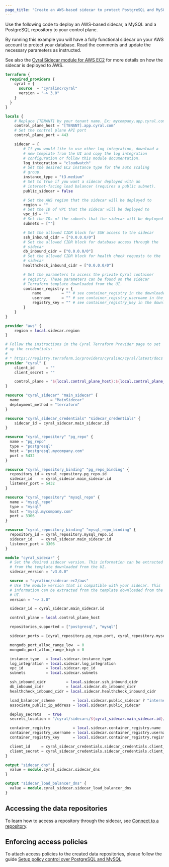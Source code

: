 ```yaml
---
page_title: "Create an AWS-based sidecar to protect PostgreSQL and MySQL databases"
---
```


Use the following code to deploy an AWS-based sidecar, a MySQL and a PostgreSQL
repository to your control plane.

By running this example you will have a fully functional sidecar on your AWS
account to protect your database. Read the comments and update the necessary
parameters as instructed.

See also the [Cyral Sidecar module for AWS EC2](https://registry.terraform.io/modules/cyralinc/sidecar-ec2/aws/latest)
for more details on how the sidecar is deployed to AWS.

```terraform
terraform {
  required_providers {
    cyral = {
      source  = "cyralinc/cyral"
      version = "~> 3.0"
    }
  }
}

locals {
    # Replace [TENANT] by your tenant name. Ex: mycompany.app.cyral.com
    control_plane_host = "[TENANT].app.cyral.com"
    # Set the control plane API port
    control_plane_port = 443

    sidecar = {
        # If you would like to use other log integration, download a
        # new template from the UI and copy the log integration
        # configuration or follow this module documentation.
        log_integration = "cloudwatch"
        # Set the desired EC2 instance type for the auto scaling
        # group.
        instance_type = "t3.medium"
        # Set to true if you want a sidecar deployed with an
        # internet-facing load balancer (requires a public subnet).
        public_sidecar = false

        # Set the AWS region that the sidecar will be deployed to
        region = ""
        # Set the ID of VPC that the sidecar will be deployed to
        vpc_id = ""
        # Set the IDs of the subnets that the sidecar will be deployed to
        subnets = [""]

        # Set the allowed CIDR block for SSH access to the sidecar
        ssh_inbound_cidr = ["0.0.0.0/0"]
        # Set the allowed CIDR block for database access through the
        # sidecar
        db_inbound_cidr = ["0.0.0.0/0"]
        # Set the allowed CIDR block for health check requests to the
        # sidecar
        healthcheck_inbound_cidr = ["0.0.0.0/0"]

        # Set the parameters to access the private Cyral container
        # registry. These parameters can be found on the sidecar
        # Terraform template downloaded from the UI.
        container_registry = {
            name         = "" # see container_registry in the downloaded template
            username     = "" # see container_registry_username in the downloaded template
            registry_key = "" # see container_registry_key in the downloaded template
        }
    }
}

provider "aws" {
    region = local.sidecar.region
}

# Follow the instructions in the Cyral Terraform Provider page to set
# up the credentials:
#
# * https://registry.terraform.io/providers/cyralinc/cyral/latest/docs
provider "cyral" {
    client_id     = ""
    client_secret = ""

    control_plane = "${local.control_plane_host}:${local.control_plane_port}"
}

resource "cyral_sidecar" "main_sidecar" {
  name              = "MainSidecar"
  deployment_method = "terraform"
}

resource "cyral_sidecar_credentials" "sidecar_credentials" {
    sidecar_id = cyral_sidecar.main_sidecar.id
}

resource "cyral_repository" "pg_repo" {
  name = "pg_repo"
  type = "postgresql"
  host = "postgresql.mycompany.com"
  port = 5432
}

resource "cyral_repository_binding" "pg_repo_binding" {
  repository_id = cyral_repository.pg_repo.id
  sidecar_id    = cyral_sidecar.main_sidecar.id
  listener_port = 5432
}

resource "cyral_repository" "mysql_repo" {
  name = "mysql_repo"
  type = "mysql"
  host = "mysql.mycompany.com"
  port = 3306
}

resource "cyral_repository_binding" "mysql_repo_binding" {
  repository_id = cyral_repository.mysql_repo.id
  sidecar_id    = cyral_sidecar.main_sidecar.id
  listener_port = 3306
}

module "cyral_sidecar" {
  # Set the desired sidecar version. This information can be extracted
  # from the template downloaded from the UI.
  sidecar_version = "v3.0.0"

  source = "cyralinc/sidecar-ec2/aws"
  # Use the module version that is compatible with your sidecar. This
  # information can be extracted from the template downloaded from the
  # UI.
  version = "~> 3.0"

  sidecar_id = cyral_sidecar.main_sidecar.id

  control_plane = local.control_plane_host

  repositories_supported = ["postgresql", "mysql"]

  sidecar_ports = [cyral_repository.pg_repo.port, cyral_repository.mysql_repo.port]

  mongodb_port_alloc_range_low  = 0
  mongodb_port_alloc_range_high = 0

  instance_type   = local.sidecar.instance_type
  log_integration = local.sidecar.log_integration
  vpc_id          = local.sidecar.vpc_id
  subnets         = local.sidecar.subnets

  ssh_inbound_cidr         = local.sidecar.ssh_inbound_cidr
  db_inbound_cidr          = local.sidecar.db_inbound_cidr
  healthcheck_inbound_cidr = local.sidecar.healthcheck_inbound_cidr

  load_balancer_scheme        = local.sidecar.public_sidecar ? "internet-facing" : "internal"
  associate_public_ip_address = local.sidecar.public_sidecar

  deploy_secrets   = true
  secrets_location = "/cyral/sidecars/${cyral_sidecar.main_sidecar.id}/secrets"

  container_registry          = local.sidecar.container_registry.name
  container_registry_username = local.sidecar.container_registry.username
  container_registry_key      = local.sidecar.container_registry.registry_key

  client_id     = cyral_sidecar_credentials.sidecar_credentials.client_id
  client_secret = cyral_sidecar_credentials.sidecar_credentials.client_secret
}

output "sidecar_dns" {
  value = module.cyral_sidecar.sidecar_dns
}

output "sidecar_load_balancer_dns" {
  value = module.cyral_sidecar.sidecar_load_balancer_dns
}
```

## Accessing the data repositories

To learn how to access a repository through the sidecar, see [Connect to a
repository](https://cyral.com/docs/connect/repo-connect).

## Enforcing access policies

To attach access policies to the created data repositories, please follow the
guide [Setup policy control over PostgreSQL and MySQL](https://registry.terraform.io/providers/cyralinc/cyral/latest/docs/guides/pg_mysql_sidecar_policy).
